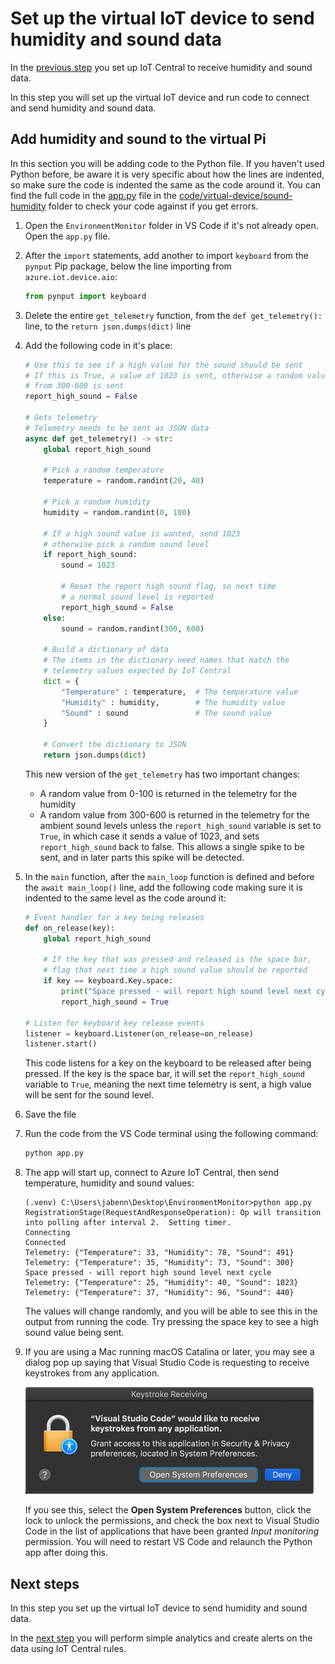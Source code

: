 # Set up the virtual IoT device to send humidity and sound data

In the [previous step](./set-up-humidity-sound.md) you set up IoT Central to receive humidity and sound data.

In this step you will set up the virtual IoT device and run code to connect and send humidity and sound data.

## Add humidity and sound to the virtual Pi

In this section you will be adding code to the Python file. If you haven't used Python before, be aware it is very specific about how the lines are indented, so make sure the code is indented the same as the code around it. You can find the full code in the [app.py](../code/virtual-device/sound-humidity/app.py) file in the [code/virtual-device/sound-humidity](../code/virtual-device/sound-humidity) folder to check your code against if you get errors.

1. Open the `EnvironmentMonitor` folder in VS Code if it's not already open. Open the `app.py` file.

1. After the `import` statements, add another to import `keyboard` from the `pynput` Pip package, below the line importing from `azure.iot.device.aio`:

    ```python
    from pynput import keyboard
    ```

1. Delete the entire `get_telemetry` function, from the `def get_telemetry():` line, to the `return json.dumps(dict)` line

1. Add the following code in it's place:

    ```python
    # Use this to see if a high value for the sound should be sent
    # If this is True, a value of 1023 is sent, otherwise a random value
    # from 300-600 is sent
    report_high_sound = False

    # Gets telemetry
    # Telemetry needs to be sent as JSON data
    async def get_telemetry() -> str:
        global report_high_sound

        # Pick a random temperature
        temperature = random.randint(20, 40)

        # Pick a random humidity
        humidity = random.randint(0, 100)

        # If a high sound value is wanted, send 1023
        # otherwise pick a random sound level
        if report_high_sound:
            sound = 1023

            # Reset the report high sound flag, so next time
            # a normal sound level is reported
            report_high_sound = False
        else:
            sound = random.randint(300, 600)

        # Build a dictionary of data
        # The items in the dictionary need names that match the
        # telemetry values expected by IoT Central
        dict = {
            "Temperature" : temperature,  # The temperature value
            "Humidity" : humidity,        # The humidity value
            "Sound" : sound               # The sound value
        }

        # Convert the dictionary to JSON
        return json.dumps(dict)
    ```

    This new version of the `get_telemetry` has two important changes:

    * A random value from 0-100 is returned in the telemetry for the humidity
    * A random value from 300-600 is returned in the telemetry for the ambient sound levels unless the `report_high_sound` variable is set to `True`, in which case it sends a value of 1023, and sets `report_high_sound` back to false. This allows a single spike to be sent, and in later parts this spike will be detected.

1. In the `main` function, after the `main_loop` function is defined and before the `await main_loop()` line, add the following code making sure it is indented to the same level as the code around it:

    ```python
    # Event handler for a key being releases
    def on_release(key):
        global report_high_sound

        # If the key that was pressed and released is the space bar,
        # flag that next time a high sound value should be reported
        if key == keyboard.Key.space:
            print("Space pressed - will report high sound level next cycle")
            report_high_sound = True

    # Listen for keyboard key release events
    listener = keyboard.Listener(on_release=on_release)
    listener.start()
    ```

    This code listens for a key on the keyboard to be released after being pressed. If the key is the space bar, it will set the `report_high_sound` variable to `True`, meaning the next time telemetry is sent, a high value will be sent for the sound level.

1. Save the file

1. Run the code from the VS Code terminal using the following command:

    ```sh
    python app.py
    ```

1. The app will start up, connect to Azure IoT Central, then send temperature, humidity and sound values:

    ```output
    (.venv) C:\Users\jabenn\Desktop\EnvironmentMonitor>python app.py
    RegistrationStage(RequestAndResponseOperation): Op will transition into polling after interval 2.  Setting timer.
    Connecting
    Connected
    Telemetry: {"Temperature": 33, "Humidity": 78, "Sound": 491}
    Telemetry: {"Temperature": 35, "Humidity": 73, "Sound": 300}
    Space pressed - will report high sound level next cycle
    Telemetry: {"Temperature": 25, "Humidity": 40, "Sound": 1023}
    Telemetry: {"Temperature": 37, "Humidity": 96, "Sound": 440}
    ```

    The values will change randomly, and you will be able to see this in the output from running the code. Try pressing the space key to see a high sound value being sent.

1. If you are using a Mac running macOS Catalina or later, you may see a dialog pop up saying that Visual Studio Code is requesting to receive keystrokes from any application.

    ![macOS permissions dialog](../images/vscode-macos-keyboard-control.png)

    If you see this, select the **Open System Preferences** button, click the lock to unlock the permissions, and check the box next to Visual Studio Code in the list of applications that have been granted *Input monitoring* permission. You will need to restart VS Code and relaunch the Python app after doing this.

## Next steps

In this step you set up the virtual IoT device to send humidity and sound data.

In the [next step](./rules.md) you will perform simple analytics and create alerts on the data using IoT Central rules.
